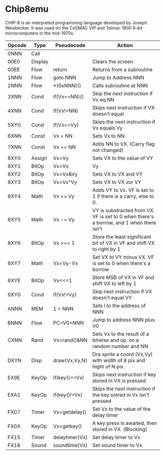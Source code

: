 # Chip8emu


CHIP-8 is an interpreted programming language developed by Joseph Weisbecker. It was used on the 
CoSMAC VIP and Telmac 1800 8-bit microcomputers in the mid-1970s. 


| Opcode | Type    | Pseudocode   | Action
|--------|---------|--------------|---------------------------------------------
| 0NNN   | Call    |              |
| 00E0   | Display |              | Clears the screen
| 00EE   | Flow    | return       | Returns from a subroutine
| 1NNN   | Flow    | goto NNN     | Jump to Address NNN
| 2NNN   | Flow    | \*(0xNNN)()  | Calls subroutine at NNN
| 3XNN   | Cond    | if(Vx==NN)() | Skip the next instruction if Vx eq NN
| 4XNN   | Cond    | if(Vx!=NN)   | Skips next instruction if VX doesn't equal
| 5XY0   | Cond    | if(Vx==Vy)   | Skips the next instruction if Vx equals Vy
| 6XNN   | Const   | Vx = NN      | Sets Vx to NN
| 7XNN   | Const   | Vx += NN     | Adds NN to VX. (Carry flag not changed)
| 8XY0   | Assign  | Vx=Vy        | Sets VX to the value of VY
| 8XY1   | BitOp   | Vx=Vx|Vy     | Sets VX to VX or VY
| 8XY2   | BitOp   | Vx=Vx&Vy     | Sets VX to VX and VY
| 8XY3   | BitOp   | Vx=Vx^Vy     | Sets VX to VX xor VY
| 8XY4   | Math    | Vx += Vy     | Adds VY to Vx. VF is set to 1 if there is a carry, else to 0.
| 8XY5   | Math    | Vx -= Vy     | VY is substracted from VX. VF is set to 0 when there's a borrow, and 1 when there isn't
| 8XY6   | BitOp   | Vx >>= 1     | Store the least significant bit of VX in VF and shift VX to right by 1
| 8XY7   | Math    | Vx=Vy-Vx     | Set VX to VY minus VX. VF is set to 0 when there's a borrow
| 8XYE   | BitOp   | Vx<<=1       | Store MSB of VX in VF and shift VX to left by 1
| 9XY0   | Cond    | if(Vx!=Vy)   | Skip next instruction if VX doesn't equal VY
| ANNN   | MEM     | 1 = NNN      | Sets I to the address of NNN
| BNNN   | Flow    | PC=V0+NNN    | Jump to address NNN plus V0
| CXNN   | Rand    | Vx=rand()&NN | Sets Vx to the result of a bitwise and op. on a random number and NN
| DXYN   | Disp    | draw(Vx,Vy,N)| Dra sprite a coord (Vx,Vy) with width of 8 pix and hight of N pix. 
| EX9E   | KeyOp   | if(key()==Vx)| Skips next instruction if key stored in VX is pressed
| EXA1   | KeyOp   | if(key()!=Vx)| Skips the next instruction if the key sotred in Vx isn't pressed
| FX07   | Timer   | Vx=getdelay()| Set Vx to the value of the delay timer
| FX0A   | KeyOp   | Vx=getkey()  | A key press is awaited, then stored in VX. (Blocking)
| FX15   | Timer   | delaytimer(Vx)| Set delay timer to Vx
| FX18   | Sound   | soundtime(Vx)| Set sound timer to Vx
